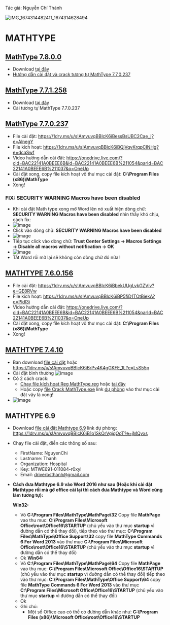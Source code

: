 Tác giả: Nguyễn Chí Thành

![IMG_1674314482411_1674314628494](https://user-images.githubusercontent.com/82578024/231749370-cff3f452-4349-46bd-80e4-dd85653ca27f.jpg)

# MATHTYPE #

## [MathType 7.8.0.0](https://1drv.ms/f/s!AmvuvqBBIcK6iQjiOw0ms_wQGnj7?e=MRMJ79) ##
  - Download [tại đây](https://1drv.ms/f/s!AmvuvqBBIcK6iQjiOw0ms_wQGnj7?e=MRMJ79)
  - [Hướng dẫn cài đặt và crack tương tự MathType 7.7.0.237](https://1drv.ms/v/s!AmvuvqBBIcK6iQp1PDaJmgbRnfKa?e=1HB9GD)

## [MathType 7.7.1.258](https://1drv.ms/f/s!AmvuvqBBIcK6iFb46UeB_mrbLYCL?e=DX2IHQ) ##
  - Download [tại đây](https://1drv.ms/f/s!AmvuvqBBIcK6iFb46UeB_mrbLYCL?e=DX2IHQ)
  - Cài tương tự MathType 7.7.0.237
## [MathType 7.7.0.237](https://bsthanh-my.sharepoint.com/:f:/g/personal/0914678254_bsthanh_onmicrosoft_com/EmX1xJy-OAdMkOV7ashOdx0BCBMfIBZdpHFFHvugDq52qg?e=uVelDs) ##
  - File cài đặt: https://1drv.ms/u/s!AmvuvqBBIcK6iBessBsUBC2Cae_j?e=AlnegY
  - File kích hoạt: https://1drv.ms/u/s!AmvuvqBBIcK6iBQjVqvKrqpCINHg?e=dcaSwf
  - Video hướng dẫn cài đặt: https://onedrive.live.com/?cid=BAC22141A0BEEE6B&id=BAC22141A0BEEE6B%211054&parId=BAC22141A0BEEE6B%211037&o=OneUp
  - Cài đặt xong, copy file kích hoạt vô thư mục cài đặt: **C:\Program Files (x86)\MathType**
  - Xong!

### FIX: SECURITY WARNING Macros have been disabled ###
  - Khi cài đặt Math type xong mở Word lên nó xuất hiện dòng chữ: **SECURITY WARNING Macros have been disabled** nhìn thấy khó chịu, cách fix:
  - ![image](https://github.com/BsNgChiThanh/MathType/assets/82578024/3ffb257c-48da-44ac-a23f-d114630cf8f9)
  - Click vào dòng chữ: **SECURITY WARNING Macros have been disabled**
  - ![image](https://github.com/BsNgChiThanh/MathType/assets/82578024/36865589-e3ea-4067-a71e-222f9dacdbea)
  - Tiếp tục click vào dòng chữ: **Trust Center Settings → Macros Settings → Disable all macros without notification → OK**
  - ![image](https://github.com/BsNgChiThanh/MathType/assets/82578024/00fc3bf7-7a6d-4aae-964c-3248929c4bd5)
  - Tắt Word rồi mở lại sẽ không còn dòng chữ đó nữa!

## [MATHTYPE 7.6.0.156](https://bsthanh-my.sharepoint.com/:f:/g/personal/0914678254_bsthanh_onmicrosoft_com/EnVzfR1i85lPhQ1dnvDbfw0B0Jnx2nzXBNIqNqUp6-Jwaw?e=7ouI5z)  ##
  - File cài đặt: https://1drv.ms/u/s!AmvuvqBBIcK6iBbekUUgLvkGZVlv?e=GE8RVw
  - File kích hoạt: https://1drv.ms/u/s!AmvuvqBBIcK6iBP5fiD1TOtBiekA?e=Pldl3i
  - Video hướng dẫn cài đặt: https://onedrive.live.com/?cid=BAC22141A0BEEE6B&id=BAC22141A0BEEE6B%211054&parId=BAC22141A0BEEE6B%211037&o=OneUp
  - Cài đặt xong, copy file kích hoạt vô thư mục cài đặt: **C:\Program Files (x86)\MathType**
  - Xong!

## [MATHTYPE 7.4.10](https://1drv.ms/f/s!AmvuvqBBIcK6iA_2dFL8W0LViVPu?e=k0ApZ8) ##

- Bạn download [file cài đặt](https://bsthanh-my.sharepoint.com/:f:/g/personal/0914678254_bsthanh_onmicrosoft_com/Ei4xR_WIuJhGrAOh0wKGNOsBAOBw8vkhe_IpHhcVjeooCA?e=HzDJJ6) hoặc https://1drv.ms/u/s!AmvuvqBBIcK6iBrPv4K4gGKFE_1L?e=LsS55p
- Cài đặt bình thường ![image](https://user-images.githubusercontent.com/82578024/224482695-11e13c70-a54e-4e84-a85a-7269ec4bd429.png) 
- Có 2 cách crack:
  - [Chạy file kích hoạt Reg MathType.reg](https://bsthanh-my.sharepoint.com/:u:/g/personal/0914678254_bsthanh_onmicrosoft_com/EdDUDtUoRn5HvdGivYqLAugBB-E5BRsaKKg2GfOdxmBqGw?e=TPRpGM) hoặc [tại đây](https://public.bn.files.1drv.com/y4mh6rOYBKPO5QIDhT_0q5CBODzT43VSkixD6OA9LBFbvjRCvucAeBwlt9qcc_S-zHvwNJ3AxmqbUDR97VM-DAIDWQlxcDFK1vCDffR4nFGBJO_7jKe2TprSCK5WNCGPOheV__sF9m0WkjsQiosooOgXv628Y0QFviYV9vNXFq6Y2WeJPK082OQgVsdPuaZG9KUWKyjfQ5eOK1nvXcMWM3krCIKs22YCoUUxcqKYolqATo?AVOverride=1)
  - Hoặc copy [file Crack MathType.exe](https://bsthanh-my.sharepoint.com/:f:/g/personal/0914678254_bsthanh_onmicrosoft_com/EttfenyWMydEssltbCPUlm0BydrVG9wbfETaR6hQ44cJZg?e=qYCkQL) link [dự phòng](https://1drv.ms/u/s!AmvuvqBBIcK6iBwvjPLSGp4nKj8n?e=h4g6wx) vào thư mục cài đặt vậy là xong!
- ![image](https://user-images.githubusercontent.com/82578024/224484151-83d8174d-5a76-4bdf-b126-d5187f73231d.png)

## MATHTYPE 6.9 ##

- Download [file cài đặt Mathtype 6.9](https://bsthanh-my.sharepoint.com/:u:/g/personal/0914678254_bsthanh_onmicrosoft_com/EdOTpg-tfBRAqACCpEOXmH0Btw02BekJuOhpuDUgbYjSiw?e=KvbLio) link dự phòng: https://1drv.ms/u/s!AmvuvqBBIcK6iB1o1SkOrVgjgOoT?e=jMQyxs
- Chạy file cài đặt, điền các thông số sau:
  - FirstName: NguyenChi
  - Lastname: Thanh
  - Organization: Hospital
  - Key: MTWE691-011084-r0xyl
  - Email: driverbsthanh@gmail.com
- **Cách đưa Mathtype 6.9 vào Word 2016 như sau (Hoặc khi cài đặt Mathtype rồi mà gở office cài lại thì cách đưa Mathtype và Word cũng làm tương tự):**
  
  **Win32:**
    - Vô **C:\Program Files\MathType\MathPage\32** Copy file **MathPage** vao thu muc: **C:\Program Files\Microsoft Office\root\Office16\STARTUP** (chủ yếu vào thư mục **startup** vì đường dẫn có thể thay đổi), tiếp theo vào thư mục: **C:\Program Files\MathType\Office Support\32** copy file **MathType Commands 6 For Word 2013** vào thư mục **C:\Program Files\Microsoft Office\root\Office16\STARTUP** (chủ yếu vào thư mục **startup** vì đường dẫn có thể thay đổi)
    - Ok
  **Win64:**
    - Vô **C:\Program Files\MathType\MathPage\64** Copy file **MathPage** vao thu muc: **C:\Program Files\Microsoft Office\Office16\STARTUP** (chủ yếu vào thư mục **startup** vì đường dẫn có thể thay đổi) tiếp theo vào thư mục: **C:\Program Files\MathType\Office Support\64** copy file **MathType Commands 6 For Word 2013** vào thư mục **C:\Program Files\Microsoft Office\Office16\STARTUP** (chủ yếu vào thư mục **startup** vì đường dẫn có thể thay đổi)
    - Ok
    - Ghi chú:
      - Một số Office cao có thể có đường dẫn khác như: **C:\Program Files (x86)\Microsoft Office\root\Office16\STARTUP**
